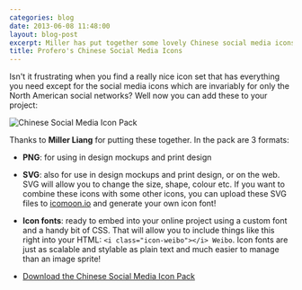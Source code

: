 ```yaml
---
categories: blog
date: 2013-06-08 11:48:00
layout: blog-post
excerpt: Miller has put together some lovely Chinese social media icons that we can use in our online projects!
title: Profero's Chinese Social Media Icons
---
```


Isn't it frustrating when you find a really nice icon set that has everything you need except for the social media icons which are invariably for only the North American social networks? Well now you can add these to your project:

![Chinese Social Media Icon Pack](http://files.proferochina.com/?8a6t9cl0aggsw "Chinese Social Media Icon Pack")

Thanks to **Miller Liang** for putting these together. In the pack are 3 formats:
* **PNG**: for using in design mockups and print design
* **SVG**: also for use in design mockups and print design, or on the web. SVG will allow you to change the size, shape, colour etc. If you want to combine these icons with some other icons, you can upload these SVG files to [icomoon.io](http://icomoon.io) and generate your own icon font!
* **Icon fonts**: ready to embed into your online project using a custom font and a handy bit of CSS. That will allow you to include things like this right into your HTML: ```<i class="icon-weibo"></i> Weibo```. Icon fonts are just as scalable and stylable as plain text and much easier to manage than an image sprite!

* [Download the Chinese Social Media Icon Pack](http://files.proferochina.com/?utscoifmd34480 "Download the Chinese Social Media Icon Pack")